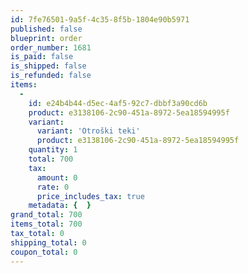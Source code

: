 ```yaml
---
id: 7fe76501-9a5f-4c35-8f5b-1804e90b5971
published: false
blueprint: order
order_number: 1681
is_paid: false
is_shipped: false
is_refunded: false
items:
  -
    id: e24b4b44-d5ec-4af5-92c7-dbbf3a90cd6b
    product: e3138106-2c90-451a-8972-5ea18594995f
    variant:
      variant: 'Otroški teki'
      product: e3138106-2c90-451a-8972-5ea18594995f
    quantity: 1
    total: 700
    tax:
      amount: 0
      rate: 0
      price_includes_tax: true
    metadata: {  }
grand_total: 700
items_total: 700
tax_total: 0
shipping_total: 0
coupon_total: 0
---
```

